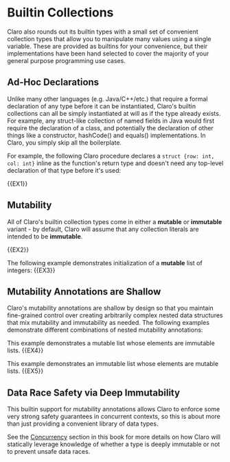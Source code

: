 <!-- toc -->

# Builtin Collections

Claro also rounds out its builtin types with a small set of convenient collection types that allow you to manipulate
many values using a single variable. These are provided as builtins for your convenience, but their implementations have
been hand selected to cover the majority of your general purpose programming use cases.

## Ad-Hoc Declarations

Unlike many other languages (e.g. Java/C++/etc.) that require a formal declaration of any type before it can be 
instantiated, Claro's builtin collections can all be simply instantiated at will as if the type already exists. For 
example, any struct-like collection of named fields in Java would first require the declaration of a class, and 
potentially the declaration of other things like a constructor, hashCode() and equals() implementations. In Claro, you
simply skip all the boilerplate.

For example, the following Claro procedure declares a `struct {row: int, col: int}` inline as the function's return type
and doesn't need any top-level declaration of that type before it's used:

{{EX1}}

## Mutability

All of Claro's builtin collection types come in either a **mutable** or **immutable** variant - by default, Claro will
assume that any collection literals are intended to be __immutable__. 

{{EX2}}

The following example demonstrates initialization of a **mutable** list of integers:
{{EX3}}

## Mutability Annotations are Shallow

Claro's mutability annotations are shallow by design so that you maintain fine-grained control over creating arbitrarily
complex nested data structures that mix mutability and immutability as needed. The following examples demonstrate 
different combinations of nested mutability annotations:

This example demonstrates a mutable list whose elements are immutable lists.
{{EX4}}

This example demonstrates an immutable list whose elements are mutable lists.
{{EX5}}

## Data Race Safety via Deep Immutability

<div class="warning">
This builtin support for mutability annotations allows Claro to enforce some very strong safety guarantees in concurrent 
contexts, so this is about more than just providing a convenient library of data types.
</div>

See the [Concurrency](../../concurrency.md) section in this book for more details on how Claro will statically leverage 
knowledge of whether a type is deeply immutable or not to prevent unsafe data races.